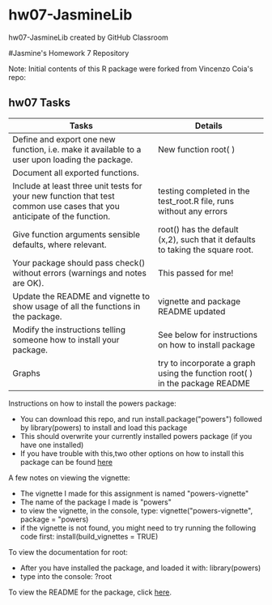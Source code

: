 # hw07-JasmineLib
hw07-JasmineLib created by GitHub Classroom


#Jasmine's Homework 7 Repository

Note: Initial contents of this R package were forked from Vincenzo Coia's repo: 


hw07 Tasks
----------------------------------------------------


Tasks                       |           Details   |        
|----------------------------| -----------------------|
Define and export one new function, i.e. make it available to a user upon loading the package.  | New function root( )  |   
Document all exported functions.         |   |   
Include at least three unit tests for your new function that test common use cases that you anticipate of the function.  | testing completed in the test_root.R file, runs without any errors |   
Give function arguments sensible defaults, where relevant.    |  root() has the default (x,2), such that it defaults to taking the square root. |   
Your package should pass check() without errors (warnings and notes are OK).  |  This passed for me! |   
Update the README and vignette to show usage of all the functions in the package.           | vignette and package README updated  |   
Modify the instructions telling someone how to install your package.       |      See below for instructions on how to install package         |           
Graphs |    try to incorporate a graph using the function root( ) in the package README    |

 Instructions on how to install the powers package:  
 - You can download this repo, and run install.package("powers") followed by library(powers) to install and load this package  
 - This should overwrite your currently installed powers package (if you have one installed)  
 - If you have trouble with this,two other options on how to install this package can be found [here](http://stat545.com/Classroom/assignments/hw07/hw07-help.html)
 

 A few notes on viewing the vignette:  
 - The vignette I made for this assignment is named "powers-vignette"  
 - The name of the package I made is "powers"   
 - to view the vignette, in the console, type: vignette("powers-vignette", package = "powers)  
 - if the vignette is not found, you might need to try running the following code first: install(build_vignettes = TRUE) 
 
 
 To view the documentation for root:  
 - After you have installed the package, and loaded it with: library(powers)  
 - type into the console: ?root 
 
 
 To view the README for the package, click [here](https://github.com/STAT545-UBC-students/hw07-JasmineLib/blob/master/powers-master/README.md). 
